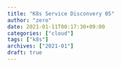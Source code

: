 ```yaml
---
title: "K8s Service Disconvery 05"
author: "zero"
date: 2021-01-11T00:17:30+09:00
categories: ["cloud"]
tags: ["k8s"]
archives: ["2021-01"]
draft: true
---
```


<!--more-->
